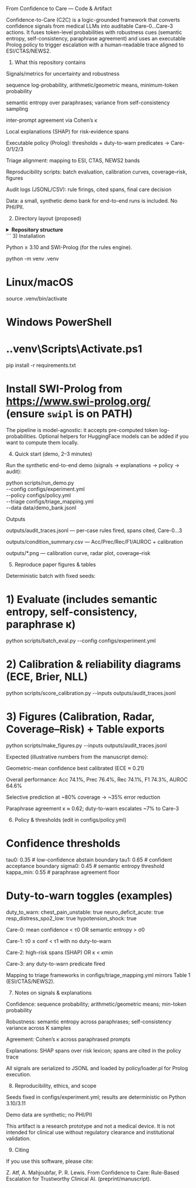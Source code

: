 From Confidence to Care — Code & Artifact

Confidence-to-Care (C2C) is a logic-grounded framework that converts confidence signals from medical LLMs into auditable Care-0…Care-3 actions. It fuses token-level probabilities with robustness cues (semantic entropy, self-consistency, paraphrase agreement) and uses an executable Prolog policy to trigger escalation with a human-readable trace aligned to ESI/CTAS/NEWS2.

1) What this repository contains

Signals/metrics for uncertainty and robustness

sequence log-probability, arithmetic/geometric means, minimum-token probability

semantic entropy over paraphrases; variance from self-consistency sampling

inter-prompt agreement via Cohen’s κ

Local explanations (SHAP) for risk-evidence spans

Executable policy (Prolog): thresholds + duty-to-warn predicates → Care-0/1/2/3

Triage alignment: mapping to ESI, CTAS, NEWS2 bands

Reproducibility scripts: batch evaluation, calibration curves, coverage–risk, figures

Audit logs (JSONL/CSV): rule firings, cited spans, final care decision

Data: a small, synthetic demo bank for end-to-end runs is included. No PHI/PII.

2) Directory layout (proposed)

<details>
<summary><b>Repository structure</b></summary>

<div dir="ltr">
```text
.
├─ configs/
│   ├─ experiment.yml                # seeds, sampling K, paths, figure toggles
│   ├─ policy.yml                    # τ0, τ1, σ0, κmin, duty-to-warn toggles
│   ├─ triage_mapping.yml            # Care-0..3 → ESI/CTAS/NEWS2 bands
├─ data/
│   ├─ demo_bank.jsonl               # synthetic QA/triage items (+ paraphrases)
│   └─ red_flags.jsonl               # synthetic duty-to-warn cases
├─ signals/
│   ├─ extract_signals.py            # aggregates token-level probs → metrics
│   └─ explain_spans.py              # SHAP span extraction
├─ policy/
│   ├─ rules.pl                      # Prolog policy (thresholds, duty-to-warn)
│   └─ loader.pl                     # JSONL → Prolog facts
├─ scripts/
│   ├─ run_demo.py                   # one-click end-to-end demo
│   ├─ batch_eval.py                 # four care levels; writes metrics/plots
│   ├─ score_calibration.py          # ECE, Brier, NLL; reliability diagrams
│   ├─ make_figures.py               # calibration, radar, tables
│   └─ export_audit.py               # JSONL traces → readable CSV
├─ outputs/                          # created on first run
│   ├─ audit_traces.jsonl
│   ├─ condition_summary.csv
│   ├─ calib_curve.png
│   ├─ radar_perf.png
│   └─ coverage_risk.png
├─ requirements.txt
└─ README.md
```

</div>
</details>
```
3) Installation

Python ≥ 3.10 and SWI-Prolog (for the rules engine).

python -m venv .venv
# Linux/macOS
source .venv/bin/activate
# Windows PowerShell
# .\.venv\Scripts\Activate.ps1

pip install -r requirements.txt
# Install SWI-Prolog from https://www.swi-prolog.org/ (ensure `swipl` is on PATH)


The pipeline is model-agnostic: it accepts pre-computed token log-probabilities. Optional helpers for HuggingFace models can be added if you want to compute them locally.

4) Quick start (demo, 2–3 minutes)

Run the synthetic end-to-end demo (signals → explanations → policy → audit):

python scripts/run_demo.py \
  --config configs/experiment.yml \
  --policy configs/policy.yml \
  --triage configs/triage_mapping.yml \
  --data data/demo_bank.jsonl


Outputs

outputs/audit_traces.jsonl — per-case rules fired, spans cited, Care-0…3

outputs/condition_summary.csv — Acc/Prec/Rec/F1/AUROC + calibration

outputs/*.png — calibration curve, radar plot, coverage–risk

5) Reproduce paper figures & tables

Deterministic batch with fixed seeds:

# 1) Evaluate (includes semantic entropy, self-consistency, paraphrase κ)
python scripts/batch_eval.py --config configs/experiment.yml

# 2) Calibration & reliability diagrams (ECE, Brier, NLL)
python scripts/score_calibration.py --inputs outputs/audit_traces.jsonl

# 3) Figures (Calibration, Radar, Coverage–Risk) + Table exports
python scripts/make_figures.py --inputs outputs/audit_traces.jsonl


Expected (illustrative numbers from the manuscript demo):

Geometric-mean confidence best calibrated (ECE ≈ 0.21)

Overall performance: Acc 74.1%, Prec 76.4%, Rec 74.1%, F1 74.3%, AUROC 64.6%

Selective prediction at ~80% coverage → ~35% error reduction

Paraphrase agreement κ ≈ 0.62; duty-to-warn escalates ~7% to Care-3

6) Policy & thresholds (edit in configs/policy.yml)
# Confidence thresholds
tau0: 0.35         # low-confidence abstain boundary
tau1: 0.65         # confident acceptance boundary
sigma0: 0.45       # semantic entropy threshold
kappa_min: 0.55    # paraphrase agreement floor

# Duty-to-warn toggles (examples)
duty_to_warn:
  chest_pain_unstable: true
  neuro_deficit_acute: true
  resp_distress_spo2_low: true
  hypotension_shock: true


Care-0: mean confidence < τ0 OR semantic entropy > σ0

Care-1: τ0 ≤ conf < τ1 with no duty-to-warn

Care-2: high-risk spans (SHAP) OR κ < κmin

Care-3: any duty-to-warn predicate fired

Mapping to triage frameworks in configs/triage_mapping.yml mirrors Table 1 (ESI/CTAS/NEWS2).

7) Notes on signals & explanations

Confidence: sequence probability; arithmetic/geometric means; min-token probability

Robustness: semantic entropy across paraphrases; self-consistency variance across K samples

Agreement: Cohen’s κ across paraphrased prompts

Explanations: SHAP spans over risk lexicon; spans are cited in the policy trace

All signals are serialized to JSONL and loaded by policy/loader.pl for Prolog execution.

8) Reproducibility, ethics, and scope

Seeds fixed in configs/experiment.yml; results are deterministic on Python 3.10/3.11

Demo data are synthetic; no PHI/PII

This artifact is a research prototype and not a medical device. It is not intended for clinical use without regulatory clearance and institutional validation.

9) Citing

If you use this software, please cite:

Z. Atf, A. Mahjoubfar, P. R. Lewis. From Confidence to Care: Rule-Based Escalation for Trustworthy Clinical AI. (preprint/manuscript).
